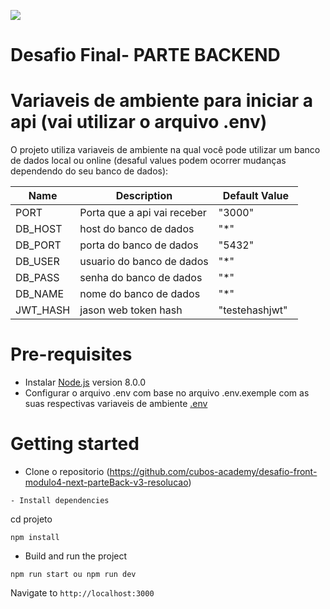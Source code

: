 ![](https://i.imgur.com/xG74tOh.png)

# Desafio Final- PARTE BACKEND

# Variaveis de ambiente para iniciar a api (vai utilizar o arquivo .env)
O projeto utiliza variaveis de ambiente na qual você pode utilizar um banco de dados local ou online (desaful values podem ocorrer mudanças dependendo do seu banco de dados):

| Name                          | Description                         | Default Value                                  |
| ----------------------------- | ------------------------------------| -----------------------------------------------|
|PORT           | Porta que a api vai receber            | "3000"      |
|DB_HOST           | host do banco de dados            | "*"      |
|DB_PORT           | porta do banco de dados           | "5432"      |
|DB_USER           | usuario do banco de dados            | "*"      |
|DB_PASS           | senha do banco de dados            | "*"      |
|DB_NAME           | nome do banco de dados            | "*"      |
|JWT_HASH           | jason web token hash            | "testehashjwt"      |

# Pre-requisites
- Instalar [Node.js](https://nodejs.org/en/) version 8.0.0
- Configurar o arquivo .env com base no arquivo .env.exemple com as suas respectivas variaveis de ambiente  [.env](https://www.npmjs.com/package/dotenv)

# Getting started
- Clone o repositorio (https://github.com/cubos-academy/desafio-front-modulo4-next-parteBack-v3-resolucao)
```
- Install dependencies
```
cd projeto

```
npm install
```
- Build and run the project
```
npm run start ou npm run dev
```
  Navigate to `http://localhost:3000`

